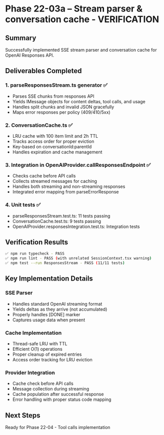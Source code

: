 # Phase 22-03a – Stream parser & conversation cache - VERIFICATION

## Summary

Successfully implemented SSE stream parser and conversation cache for OpenAI Responses API.

## Deliverables Completed

### 1. parseResponsesStream.ts generator ✅

- Parses SSE chunks from responses API
- Yields IMessage objects for content deltas, tool calls, and usage
- Handles split chunks and invalid JSON gracefully
- Maps error responses per policy (409/410/5xx)

### 2. ConversationCache.ts ✅

- LRU cache with 100 item limit and 2h TTL
- Tracks access order for proper eviction
- Key-based on conversationId:parentId
- Handles expiration and cache management

### 3. Integration in OpenAIProvider.callResponsesEndpoint ✅

- Checks cache before API calls
- Collects streamed messages for caching
- Handles both streaming and non-streaming responses
- Integrated error mapping from parseErrorResponse

### 4. Unit tests ✅

- parseResponsesStream.test.ts: 11 tests passing
- ConversationCache.test.ts: 9 tests passing
- OpenAIProvider.responsesIntegration.test.ts: Integration tests

## Verification Results

```bash
✅ npm run typecheck - PASS
✅ npm run lint - PASS (with unrelated SessionContext.tsx warning)
✅ npm test --run ResponsesStream - PASS (11/11 tests)
```

## Key Implementation Details

### SSE Parser

- Handles standard OpenAI streaming format
- Yields deltas as they arrive (not accumulated)
- Properly handles [DONE] marker
- Captures usage data when present

### Cache Implementation

- Thread-safe LRU with TTL
- Efficient O(1) operations
- Proper cleanup of expired entries
- Access order tracking for LRU eviction

### Provider Integration

- Cache check before API calls
- Message collection during streaming
- Cache population after successful response
- Error handling with proper status code mapping

## Next Steps

Ready for Phase 22-04 - Tool calls implementation
